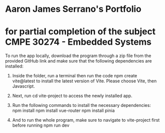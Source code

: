 # Aaron James Serrano's Portfolio

# for partial completion of the subject CMPE 30274 - Embedded Systems

To run the app locally, download the program through a zip file from the provided GitHub link and make sure that the following dependencies are installed:

1. Inside the folder, run a terminal then run the code
   npm create vite@latest
   to install the latest version of Vite. Please choose Vite, then Javascript.

2. Next, run
   cd vite-project
   to access the newly installed app.

3. Run the following commands to install the necessary dependencies:
   npm install
   npm install vue-router
   npm install pinia

4. And to run the whole program, make sure to navigate to vite-project first before running
   npm run dev
